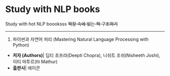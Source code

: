 # Study with NLP books
Study with hot NLP boooksss
~~책장 속에 있는 책 구조하기~~
* * *
1. 파이썬과 자연어 처리 (Mastering Natural Language Processing with Python)
* **저자 (Authors)**| 딥티 초프라(Deepti Chopra), 니쉬트 조쉬(Nisheeth Joshi), 이티 마투르(Iti Mathur)
* **출판사**| 에이콘
